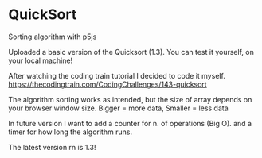 # QuickSort
Sorting algorithm with p5js

Uploaded a basic version of the Quicksort (1.3). You can test it yourself, on your local machine!

After watching the coding train tutorial I decided to code it myself. 
https://thecodingtrain.com/CodingChallenges/143-quicksort

The algorithm sorting works as intended, but the size of array depends on your browser window size. Bigger = more data, Smaller = less data

In future version I want to add a counter for n. of operations (Big O).
and a timer for how long the algorithm runs. 

The latest version rn is 1.3!
